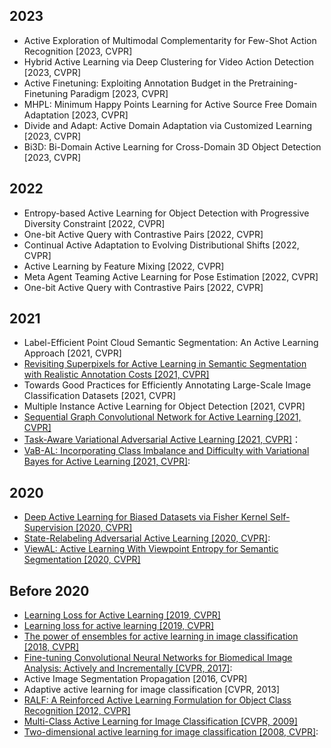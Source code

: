 ## 2023

- Active Exploration of Multimodal Complementarity for Few-Shot Action Recognition [2023, CVPR]
- Hybrid Active Learning via Deep Clustering for Video Action Detection [2023, CVPR]
- Active Finetuning: Exploiting Annotation Budget in the Pretraining-Finetuning Paradigm [2023, CVPR]
- MHPL: Minimum Happy Points Learning for Active Source Free Domain Adaptation [2023, CVPR]
- Divide and Adapt: Active Domain Adaptation via Customized Learning [2023, CVPR]
- Bi3D: Bi-Domain Active Learning for Cross-Domain 3D Object Detection [2023, CVPR]

## 2022
- Entropy-based Active Learning for Object Detection with Progressive Diversity Constraint [2022, CVPR]
- One-bit Active Query with Contrastive Pairs [2022, CVPR]
- Continual Active Adaptation to Evolving Distributional Shifts [2022, CVPR]
- Active Learning by Feature Mixing [2022, CVPR]
- Meta Agent Teaming Active Learning for Pose Estimation [2022, CVPR]
- One-bit Active Query with Contrastive Pairs [2022, CVPR]

## 2021
- Label-Efficient Point Cloud Semantic Segmentation: An Active Learning Approach [2021, CVPR]
- [Revisiting Superpixels for Active Learning in Semantic Segmentation with Realistic Annotation Costs [2021, CVPR]](https://openaccess.thecvf.com/content/CVPR2021/papers/Cai_Revisiting_Superpixels_for_Active_Learning_in_Semantic_Segmentation_With_Realistic_CVPR_2021_paper.pdf)
- Towards Good Practices for Efficiently Annotating Large-Scale Image Classification Datasets [2021, CVPR]
- Multiple Instance Active Learning for Object Detection [2021, CVPR]
- [Sequential Graph Convolutional Network for Active Learning [2021, CVPR]](https://openaccess.thecvf.com/content/CVPR2021/papers/Caramalau_Sequential_Graph_Convolutional_Network_for_Active_Learning_CVPR_2021_paper.pdf)
- [Task-Aware Variational Adversarial Active Learning [2021, CVPR]](https://openaccess.thecvf.com/content/CVPR2021/papers/Kim_Task-Aware_Variational_Adversarial_Active_Learning_CVPR_2021_paper.pdf)：
- [VaB-AL: Incorporating Class Imbalance and Difficulty with Variational Bayes for Active Learning [2021, CVPR]](https://openaccess.thecvf.com/content/CVPR2021/papers/Choi_VaB-AL_Incorporating_Class_Imbalance_and_Difficulty_With_Variational_Bayes_for_CVPR_2021_paper.pdf): 

## 2020
- [Deep Active Learning for Biased Datasets via Fisher Kernel Self-Supervision [2020, CVPR]](https://openaccess.thecvf.com/content_CVPR_2020/papers/Gudovskiy_Deep_Active_Learning_for_Biased_Datasets_via_Fisher_Kernel_Self-Supervision_CVPR_2020_paper.pdf)
- [State-Relabeling Adversarial Active Learning [2020, CVPR]](https://arxiv.org/pdf/2004.04943.pdf):
- [ViewAL: Active Learning With Viewpoint Entropy for Semantic Segmentation [2020, CVPR]](https://openaccess.thecvf.com/content_CVPR_2020/papers/Siddiqui_ViewAL_Active_Learning_With_Viewpoint_Entropy_for_Semantic_Segmentation_CVPR_2020_paper.pdf)

## Before 2020
- [Learning Loss for Active Learning [2019, CVPR]](https://openaccess.thecvf.com/content_CVPR_2019/html/Yoo_Learning_Loss_for_Active_Learning_CVPR_2019_paper.html)
- [Learning loss for active learning [2019, CVPR]](https://openaccess.thecvf.com/content_CVPR_2019/html/Yoo_Learning_Loss_for_Active_Learning_CVPR_2019_paper.html)
- [The power of ensembles for active learning in image classification [2018, CVPR]](https://openaccess.thecvf.com/content_cvpr_2018/papers/Beluch_The_Power_of_CVPR_2018_paper.pdf)
- [Fine-tuning Convolutional Neural Networks for Biomedical Image Analysis: Actively and Incrementally [CVPR, 2017]](http://openaccess.thecvf.com/content_cvpr_2017/html/Zhou_Fine-Tuning_Convolutional_Neural_CVPR_2017_paper.html):
- Active Image Segmentation Propagation [2016, CVPR]
- Adaptive active learning for image classification [CVPR, 2013]
- [RALF: A Reinforced Active Learning Formulation for Object Class Recognition [2012, CVPR]](https://ieeexplore.ieee.org/abstract/document/6248108/)
- [Multi-Class Active Learning for Image Classification [CVPR, 2009]](https://ieeexplore.ieee.org/abstract/document/5206627)
- [Two-dimensional active learning for image classification [2008, CVPR]](https://ieeexplore.ieee.org/abstract/document/4587383/):












